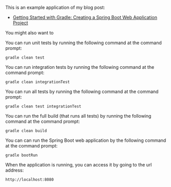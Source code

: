 This is an example application of my blog post:

* [Getting Started with Gradle: Creating a Spring Boot Web Application Project]()

You might also want to 

You can run unit tests by running the following command at the command prompt:

    gradle clean test

You can run integration tests by running the following command at the command prompt:

    gradle clean integrationTest

You can run all tests by running the following command at the command prompt:

    gradle clean test integrationTest
    
You can run the full build (that runs all tests) by running the following command at the command prompt:

    gradle clean build

You can can run the Spring Boot web application by the following command at the command prompt:

    gradle bootRun
    
When the application is running, you can access it by going to the url address:

    http://localhost:8080